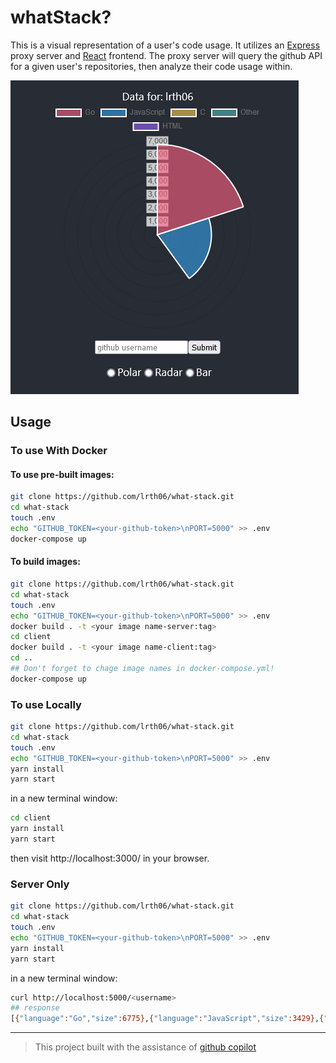 # whatStack?

This is a visual representation of a user's code usage. It utilizes an [Express](https://expressjs.com/) proxy server and [React](https://reactjs.com/) frontend. The proxy server will query the github API for a given user's repositories, then analyze their code usage within.

![example screenshot](https://raw.githubusercontent.com/lrth06/what-stack/main/example.png)

## Usage

### To use With Docker

#### To use pre-built images:

```bash
git clone https://github.com/lrth06/what-stack.git
cd what-stack
touch .env
echo "GITHUB_TOKEN=<your-github-token>\nPORT=5000" >> .env
docker-compose up
```

#### To build images:

```bash
git clone https://github.com/lrth06/what-stack.git
cd what-stack
touch .env
echo "GITHUB_TOKEN=<your-github-token>\nPORT=5000" >> .env
docker build . -t <your image name-server:tag>
cd client
docker build . -t <your image name-client:tag>
cd ..
## Don't forget to chage image names in docker-compose.yml!
docker-compose up
```

### To use Locally

```bash
git clone https://github.com/lrth06/what-stack.git
cd what-stack
touch .env
echo "GITHUB_TOKEN=<your-github-token>\nPORT=5000" >> .env
yarn install
yarn start
```

in a new terminal window:

```bash
cd client
yarn install
yarn start
```

then visit http://localhost:3000/ in your browser.

### Server Only

```bash
git clone https://github.com/lrth06/what-stack.git
cd what-stack
touch .env
echo "GITHUB_TOKEN=<your-github-token>\nPORT=5000" >> .env
yarn install
yarn start
```

in a new terminal window:

```bash
curl http://localhost:5000/<username>
## response
[{"language":"Go","size":6775},{"language":"JavaScript","size":3429},{"language":"C","size":13},{"language":"Other","size":12},{"language":"HTML","size":7}]
```

---

> This project built with the assistance of [github copilot](https://copilot.github.com)
